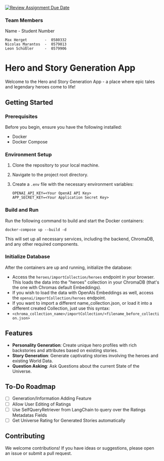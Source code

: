 [![Review Assignment Due Date](https://classroom.github.com/assets/deadline-readme-button-24ddc0f5d75046c5622901739e7c5dd533143b0c8e959d652212380cedb1ea36.svg)](https://classroom.github.com/a/cVeImKGm)

### Team Members
Name              -  Student Number
```
Max Herget        -  0580332
Nicolas Marantos  -  0579813
Leon Schüßler     -  0579906
```

# Hero and Story Generation App

Welcome to the Hero and Story Generation App - a place where epic tales and legendary heroes come to life!

## Getting Started

### Prerequisites

Before you begin, ensure you have the following installed:
- Docker
- Docker Compose

### Environment Setup

1. Clone the repository to your local machine.
2. Navigate to the project root directory.
3. Create a `.env` file with the necessary environment variables:

   ```shell
   OPENAI_API_KEY=<Your OpenAI API Key>
   APP_SECRET_KEY=<Your Application Secret Key>
   ```

### Build and Run

Run the following command to build and start the Docker containers:

```shell
docker-compose up --build -d
```

This will set up all necessary services, including the backend, ChromaDB, and any other required components.

### Initialize Database

After the containers are up and running, initialize the database:

- Access the `heroes/importCollection/heroes` endpoint in your browser. This loads the data into the "heroes" collection in your ChromaDB (that's the one with Chromas default Embeddings).
- If you wish to load the data with OpenAIs Embeddings as well, access the `openai/importCollection/heroes` endpoint.
- If you want to import a different name_collection.json, or load it into a different created Collection, just use this syntax:
- `<chroma_collection_name>/importCollection/<filename_before_collection.json>`

## Features

- **Personality Generation**: Create unique hero profiles with rich backstories and attributes based on existing stories.
- **Story Generation**: Generate captivating stories involving the heroes and existing World Data.
- **Question Asking**: Ask Questions about the current State of the Universe.

## To-Do Roadmap

- [ ] Generation/Information Adding Feature
- [ ] Allow User Editing of Ratings
- [ ] Use SelfQueryRetriever from LangChain to query over the Ratings Metadatas Fields
- [ ] Get Universe Rating for Generated Stories automatically

## Contributing

We welcome contributions! If you have ideas or suggestions, please open an issue or submit a pull request.

